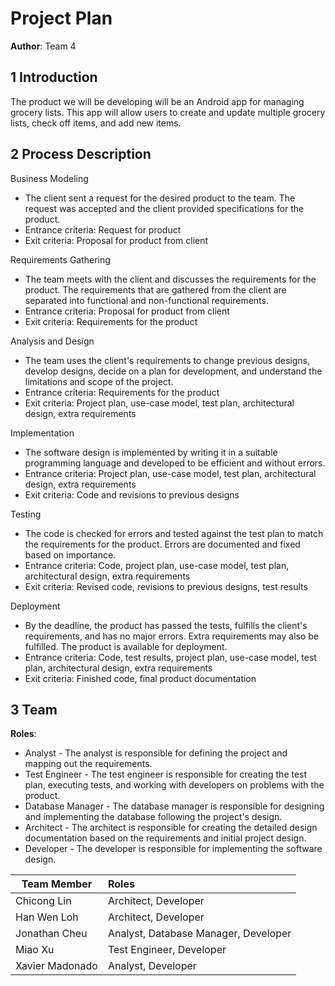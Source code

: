 # Project Plan

**Author**: Team 4

## 1 Introduction

The product we will be developing will be an Android app for managing grocery lists.
This app will allow users to create and update multiple grocery lists, check off items, and add new items.

## 2 Process Description

Business Modeling

- The client sent a request for the desired product to the team.
  The request was accepted and the client provided specifications for the product.
- Entrance criteria: Request for product
- Exit criteria: Proposal for product from client

Requirements Gathering

- The team meets with the client and discusses the requirements for the product.
 The requirements that are gathered from the client are separated into functional and non-functional requirements.
- Entrance criteria: Proposal for product from client
- Exit criteria: Requirements for the product 

Analysis and Design

- The team uses the client's requirements to change previous designs, develop designs, decide on a plan for development, and understand the limitations and scope of the project.
- Entrance criteria: Requirements for the product
- Exit criteria: Project plan, use-case model, test plan, architectural design, extra requirements

Implementation

- The software design is implemented by writing it in a suitable programming language and developed to be efficient and without errors.
- Entrance criteria: Project plan, use-case model, test plan, architectural design, extra requirements
- Exit criteria: Code and revisions to previous designs

Testing

- The code is checked for errors and tested against the test plan to match the requirements for the product. Errors are documented and fixed based on importance.
- Entrance criteria: Code, project plan, use-case model, test plan, architectural design, extra requirements
- Exit criteria: Revised code, revisions to previous designs, test results

Deployment

- By the deadline, the product has passed the tests, fulfills the client's requirements, and has no major errors. Extra requirements may also be fulfilled. The product is available for deployment.
- Entrance criteria: Code, test results, project plan, use-case model, test plan, architectural design, extra requirements
- Exit criteria: Finished code, final product documentation

## 3 Team

**Roles**:
- Analyst - The analyst is responsible for defining the project and mapping out the requirements.
- Test Engineer - The test engineer is responsible for creating the test plan, executing tests, and working with developers on problems with the product.
- Database Manager - The database manager is responsible for designing and implementing the database following the project's design.
- Architect - The architect is responsible for creating the detailed design documentation based on the requirements and initial project design.
- Developer - The developer is responsible for implementing the software design.


| Team Member | Roles |
| ---------------- |:----- |
| Chicong Lin | Architect, Developer |
| Han Wen Loh | Architect, Developer |
| Jonathan Cheu | Analyst, Database Manager, Developer |
| Miao Xu | Test Engineer, Developer |
| Xavier Madonado | Analyst, Developer |